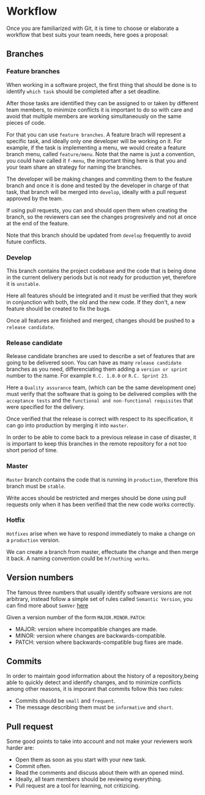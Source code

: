 # Workflow

Once you are familiarized with Git, it is time to choose or elaborate a workflow that best suits your team needs, here goes a proposal:

## Branches

### Feature branches

When working in a software project, the first thing that should be done is to identify `which task` should be completed after a set deadline.

After those tasks are identified they can be assigned to or taken by different team members, to minimize conflicts it is important to do so with care and avoid that multiple members are working simultaneously on the same pieces of code.

For that you can use `feature branches`. A feature brach will represent a specific task, and ideally only one developer will be working on it. For example, if the task is implementing a menu, we would create a feature branch menu, called `feature/menu`. Note that the name is just a convention,
you could have called it `f-menu`, the important thing here is that you and your team share an strategy for naming the branches.

The developer will be making changes and commiting them to the feature branch and once it is done and tested by the developer in charge of that task, that branch will be merged into `develop`, ideally with a pull request approved by the team.

If using pull requests, you can and should open them when creating the branch, so the reviewers can see the changes progresively and not at once at the end of the feature.

Note that this branch should be updated from `develop` frequently to avoid future conflicts.

### Develop

This branch contains the project codebase and the code that is being done in the current delivery periods but is not ready for production yet, therefore it is `unstable`.

Here all features should be integrated and it must be verified that they work in conjunction with both, the old and the new code. If they don't, a new feature should be created to fix the bugs.

Once all features are finished and merged, changes should be pushed to a `release candidate`.

### Release candidate

Release candidate branches are used to describe a set of features that are going to be delivered soon. You can have as many `release candidate` branches as you need, differenciating them adding a `version or sprint` number to the name. For example `R.C. 1.0.0` or `R.C. Sprint 23`.

Here a `Quality assurance` team, (which can be the same development one) must verify that the software that is going to be delivered complies with the `acceptance tests` and the `functional and non-functional requisites` that were specified for the delivery.

Once verified that the release is correct with respect to its specification, it can go into production by merging it into `master`.

In order to be able to come back to a previous release in case of disaster, it is important to keep this branches in the remote repository for a not too short period of time.

### Master

`Master` branch contains the code that is running in `production`, therefore this branch must be `stable`.

Write acces should be restricted and merges should be done using pull requests only when it has been verified that the new code works correctly.

### Hotfix

`Hotfixes` arise when we have to respond immediately to make a change on a `production` version.

We can create a branch from master, effectuate the change and then merge it back. A naming convention could be `hf/nothing works`.

## Version numbers

The famous three numbers that usually identify software versions are not arbitrary, instead follow a simple set of rules called `Semantic Version`, you can find more about `SemVer` [here](https://semver.org/)

Given a version number of the form `MAJOR.MINOR.PATCH`:

* MAJOR: version where incompatible changes are made.
* MINOR: version where changes are backwards-compatible.
* PATCH: version where backwards-compatible bug fixes are made.

## Commits

In order to maintain good information about the history of a repository,being able to quickly detect and identify changes, and to minimize conflicts among other reasons, it is imporant that commits follow this two rules:

* Commits should be `small` and `frequent`.
* The message describing them must be `informative` and `short`.

## Pull request

Some good points to take into account and not make your reviewers work harder are:

* Open them as soon as you start with your new task.
* Commit often.
* Read the comments and discuss about them with an opened mind.
* Ideally, all team members should be reviewing everything.
* Pull request are a tool for learning, not critizicing.
